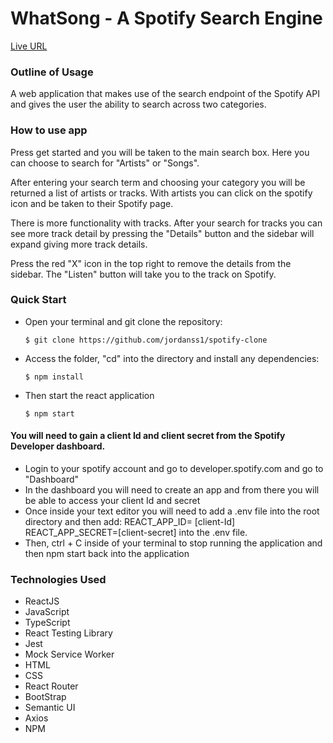 <h1><b>WhatSong - A Spotify Search Engine</b></h1>

[Live URL](https://whatsong-rust.vercel.app)

<h3><b>Outline of Usage</b></h3>

A web application that makes use of the search endpoint of the Spotify API and gives the user the ability to search across two categories.

<h3><b>How to use app</b></h3>

Press get started and you will be taken to the main search box. Here you can choose to search for "Artists" or "Songs". 

After entering your search term and choosing your category you will be returned a list of artists or tracks. With artists you can click on the spotify icon and be taken to their Spotify page.

There is more functionality with tracks. After your search for tracks you can see more track detail by pressing the "Details" button and the sidebar will expand giving more track details.

Press the red "X" icon in the top right to remove the details from the sidebar. The "Listen" button will take you to the track on Spotify.

<h3><b>Quick Start</b></h3>

<ul>
<li>Open your terminal and git clone the repository:

    $ git clone https://github.com/jordanss1/spotify-clone

</li>

<li> Access the folder, "cd" into the directory and install any dependencies:

    $ npm install

</li>

<li> Then start the react application

    $ npm start

</li>
    
</ul>
    
<h4> <b>You will need to gain a client Id and client secret from the Spotify Developer dashboard. </b> </h4>
 
<ul>

<li> 
     Login to your spotify account and go to developer.spotify.com and go to "Dashboard"

</li>
    

<li> In the dashboard you will need to create an app and from there you will be able to access your client Id and secret

</li>
    

<li> Once inside your text editor you will need to add a .env file into the root directory and then add:
    REACT_APP_ID= [client-Id]
    REACT_APP_SECRET=[client-secret]
    into the .env file.
</li>

<li> Then, ctrl + C inside of your terminal to stop running the application and then npm start back into the application
</li>
    

</ul>

<h3><b>Technologies Used</b></h3>
<ul>
<li>ReactJS</li>
<li>JavaScript</li>
<li>TypeScript</li>
<li>React Testing Library</li>
<li>Jest</li>
<li>Mock Service Worker</li>
<li>HTML</li>
<li>CSS</li>
<li>React Router</li>
<li>BootStrap</li>
<li>Semantic UI</li>
<li>Axios</li>
<li>NPM</li>
</ul>
